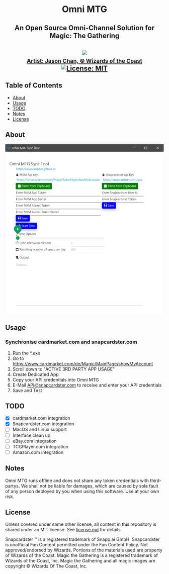 <p>
    <h1 align="center">
            Omni MTG
    </h1>
    <h2 align="center">
     An Open Source Omni-Channel Solution for Magic: The Gathering
    <h2>
</p>


<p align="center">
    <a href="http://gatherer.wizards.com/Pages/Card/Details.aspx?multiverseid=288937">
        <img src="https://227rsi2stdr53e3wto2skssd7xe-wpengine.netdna-ssl.com/wp-content/uploads/2014/08/ominscience-730x280.png"><br>
      <small>Artist: Jason Chan, © Wizards of the Coast</small>
    </a>
    <br>
    <a href="./license.md">
        <img src="https://img.shields.io/badge/License-MIT-lightgrey.svg" alt="License: MIT">
    </a>
</p>

## Table of Contents

<ul>
  <li><a href="#about">About</a></li>
  <li><a href="#usage">Usage</a></li>
  <li><a href="#notes">TODO</a></li>
  <li><a href="#notes">Notes</a></li>
  <li><a href="#license">License</a></li>
</ul>

## About

![example](screenshot.png "Example")

## Usage


### Synchronise cardmarket.com and snapcardster.com

1. Run the *.exe 
2. Go to https://www.cardmarket.com/de/Magic/MainPage/showMyAccount
3. Scroll down to "ACTIVE 3RD PARTY APP USAGE"
4. Create Dedicated App
5. Copy your API credentials into Omni MTG
6. E-Mail API@snapcardster.com to receive and enter your API credentials
7. Save and Test

## TODO

- [x] cardmarket.com integration
- [x] Snapcardster.com integration
- [ ] MacOS and Linux support
- [ ] Interface clean up
- [ ] eBay.com integration
- [ ] TCGPlayer.com integration
- [ ] Amazon.com integration

## Notes

Omni MTG runs offline and does not share any token credentials with third-partys. We shall not be liable for damages, which are caused by sole fault of any person deployed by you when using this software. Use at your own risk. 

## License

Unless covered under some other license, all content in this repository is shared under an MIT license. See [license.md](./license.md) for details.

Snapcardster ™ is a registered trademark of Snapp.ai GmbH. Snapcardster is unofficial Fan Content permitted under the Fan Content Policy. Not approved/endorsed by Wizards. Portions of the materials used are property of Wizards of the Coast. Magic the Gathering is a registered trademark of Wizards of the Coast, Inc. Magic the Gathering and all magic images are copyright © Wizards Of The Coast, Inc.



